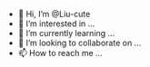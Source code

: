 - 👋 Hi, I’m @Liu-cute
- 👀 I’m interested in ...
- 🌱 I’m currently learning ...
- 💞️ I’m looking to collaborate on ...
- 📫 How to reach me ...

<!---
Liu-cute/Liu-cute is a ✨ special ✨ repository because its `README.md` (this file) appears on your GitHub profile.
You can click the Preview link to take a look at your changes.
--->
